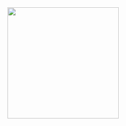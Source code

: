 <img align="left" src="https://cdn.discordapp.com/attachments/481023998059347969/905081918251466762/E9sW-maVEAA4m_C-removebg-preview.png" width=250>
